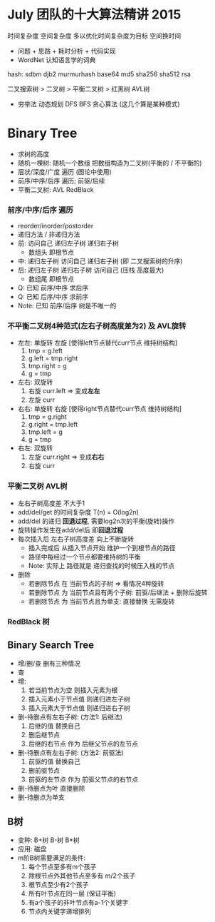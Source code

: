 # July 团队的十大算法精讲 2015

时间复杂度 空间复杂度
多以优化时间复杂度为目标
空间换时间

+ 问题 + 思路 + 耗时分析 + 代码实现
+ WordNet 认知语言学的词典

hash: sdbm djb2 murmurhash
base64 md5 sha256 sha512 rsa

二叉搜索树 > 二叉树 > 平衡二叉树 > 红黑树 AVL树
+ 穷举法 动态规划 DFS BFS 贪心算法 (这几个算是某种模式)

# Binary Tree
+ 求树的高度
+ 随机一棵树: 随机一个数组 把数组构造为二叉树(平衡的 / 不平衡的)
+ 层状/深度/广度 遍历 (图论中使用)
+ 前序/中序/后序 遍历; 前驱/后续
+ 平衡二叉树: AVL RedBlack

### 前序/中序/后序 遍历
+ reorder/inorder/postorder
+ 递归方法 / 非递归方法
+ 前: 访问自己 递归左子树 递归右子树
    + 数组头 即根节点
+ 中: 递归左子树 访问自己 递归右子树 (即 二叉搜索树的升序)
+ 后: 递归左子树 递归右子树 访问自己 (压栈 高度最大)
    + 数组尾 即根节点
+ Q: 已知 前序/中序 求后序
+ Q: 已知 后序/中序 求前序
+ Note: 已知 前序/后序 树是不唯一的

### 不平衡二叉树4种范式(左右子树高度差为2) 及 AVL旋转
+ 左左: 单旋转 左旋 [使得left节点替代curr节点  维持树结构]
    1. tmp = g.left
    2. g.left = tmp.right
    3. tmp.right = g
    4. g = tmp
+ 左右: 双旋转
    1. 右旋 curr.left => 变成**左左**
    2. 左旋 curr
+ 右右: 单旋转 右旋 [使得right节点替代curr节点 维持树结构]
    1. tmp = g.right
    2. g.right = tmp.left
    3. tmp.left = g
    4. g = tmp
+ 右左: 双旋转
    1. 左旋 curr.right => 变成**右右**
    2. 右旋 curr

### 平衡二叉树 AVL树
+ 左右子树高度差 不大于1
+ add/del/get 的时间复杂度 T(n) = O(log2n)
+ add/del 的递归 **回退过程**, 需要log2n次的平衡(旋转)操作
+ 旋转操作发生在add/del后 即**回退过程**
+ 每次插入后 左右子树高度差 向上不断旋转
    + 插入完成后 从插入节点开始 维护一个到根节点的路径
    + 路径中每经过一个节点都要维持树的平衡
    + Note: 实际上 路径就是 递归查找的时候压入栈的节点
+ 删除
    + 若删除节点 在 当前节点的子树 => 看情况4种旋转
    + 若删除节点 为 当前节点且有两个子树: 前驱/后继法 + 删除后旋转
    + 若删除节点 为 当前节点且为单支: 直接替换 无需旋转

### RedBlack 树

## Binary Search Tree
+ 增/删/查 删有三种情况
+ 查
+ 增:
    1. 若当前节点为空 则插入元素为根
    2. 插入元素小于节点值 则递归进左子树
    3. 插入元素大于节点值 则递归进右子树
+ 删-待删点有左右子树: (方法1: 后继法)
    1. 后继的值 替换自己
    2. 删后继节点
    3. 后继的右节点 作为 后继父节点的左节点
+ 删-待删点有左右子树: (方法2: 前驱法)
    1. 前驱的值 替换自己
    2. 删前驱节点
    3. 前驱的左节点 作为 前驱父节点的右节点
+ 删-待删点为叶 直接删除
+ 删-待删点为单支

## B树
+ 变种: B+树 B-树 B*树
+ 应用: 磁盘
+ m阶B树需要满足的条件:
    1. 每个节点至多有m个孩子
    2. 除根节点外其他节点至多有 m/2个孩子
    3. 根节点至少有2个孩子
    4. 所有叶节点在同一层 (保证平衡)
    5. 有a个孩子的非叶节点有a-1个关键字
    6. 节点内关键字递增排列